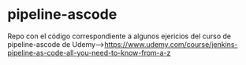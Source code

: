 # pipeline-ascode
Repo con el código correspondiente a algunos ejericios del curso de pipeline-ascode de Udemy-->https://www.udemy.com/course/jenkins-pipeline-as-code-all-you-need-to-know-from-a-z
